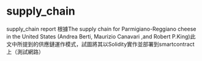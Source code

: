 # supply_chain
supply_chain report
根據The supply chain for Parmigiano-Reggiano cheese in the United States (Andrea Berti, Maurizio Canavari ,and Robert P.King)此文中所提到的供應鏈運作模式，試圖將其以Solidity實作並部署到smartcontract上（測試網路）

